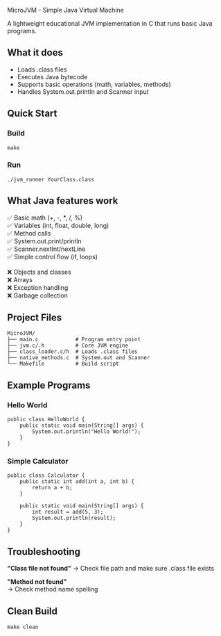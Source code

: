 MicroJVM - Simple Java Virtual Machine

A lightweight educational JVM implementation in C that runs basic Java programs.

## What it does

- Loads .class files
- Executes Java bytecode
- Supports basic operations (math, variables, methods)
- Handles System.out.println and Scanner input

## Quick Start

### Build
```
make
```

### Run
```
./jvm_runner YourClass.class
```

## What Java features work

✅ Basic math (+, -, *, /, %)\
✅ Variables (int, float, double, long)\
✅ Method calls\
✅ System.out.print/println\
✅ Scanner.nextInt/nextLine\
✅ Simple control flow (if, loops)\
\
❌ Objects and classes\
❌ Arrays\
❌ Exception handling\
❌ Garbage collection

## Project Files

```
MicroJVM/
├── main.c            # Program entry point
├── jvm.c/.h          # Core JVM engine  
├── class_loader.c/h  # Loads .class files
├── native_methods.c  # System.out and Scanner
└── Makefile          # Build script
```

## Example Programs

### Hello World

```
public class HelloWorld {
    public static void main(String[] args) {
        System.out.println("Hello World!");
    }
}
```

### Simple Calculator

```
public class Calculator {
    public static int add(int a, int b) {
        return a + b;
    }
    
    public static void main(String[] args) {
        int result = add(5, 3);
        System.out.println(result);
    }
}
```

## Troubleshooting

**"Class file not found"**
→ Check file path and make sure .class file exists

**"Method not found"**  
→ Check method name spelling

## Clean Build

```
make clean
```
